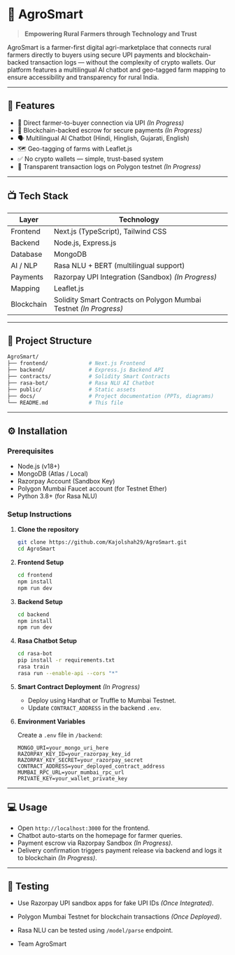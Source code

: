 # 🌾 AgroSmart

> **Empowering Rural Farmers through Technology and Trust**

AgroSmart is a farmer-first digital agri-marketplace that connects rural farmers directly to buyers using secure UPI payments and blockchain-backed transaction logs — without the complexity of crypto wallets. Our platform features a multilingual AI chatbot and geo-tagged farm mapping to ensure accessibility and transparency for rural India.

---

## 🚀 Features

* 🤝 Direct farmer-to-buyer connection via UPI *(In Progress)*
* 🔐 Blockchain-backed escrow for secure payments *(In Progress)*
* 🗣 Multilingual AI Chatbot (Hindi, Hinglish, Gujarati, English)
* 🗺 Geo-tagging of farms with Leaflet.js
* ✅ No crypto wallets — simple, trust-based system
* 📜 Transparent transaction logs on Polygon testnet *(In Progress)*

---

## 📺 Tech Stack

| Layer      | Technology                                                         |
| ---------- | ------------------------------------------------------------------ |
| Frontend   | Next.js (TypeScript), Tailwind CSS                                 |
| Backend    | Node.js, Express.js                                                |
| Database   | MongoDB                                                            |
| AI / NLP   | Rasa NLU + BERT (multilingual support)                             |
| Payments   | Razorpay UPI Integration (Sandbox) *(In Progress)*                 |
| Mapping    | Leaflet.js                                                         |
| Blockchain | Solidity Smart Contracts on Polygon Mumbai Testnet *(In Progress)* |

---

## 🏦 Project Structure

```bash
AgroSmart/
├── frontend/             # Next.js Frontend
├── backend/              # Express.js Backend API
├── contracts/            # Solidity Smart Contracts
├── rasa-bot/             # Rasa NLU AI Chatbot
├── public/               # Static assets
├── docs/                 # Project documentation (PPTs, diagrams)
└── README.md             # This file
```

---

## ⚙️ Installation

### Prerequisites

* Node.js (v18+)
* MongoDB (Atlas / Local)
* Razorpay Account (Sandbox Key)
* Polygon Mumbai Faucet account (for Testnet Ether)
* Python 3.8+ (for Rasa NLU)

### Setup Instructions

1. **Clone the repository**

   ```bash
   git clone https://github.com/Kajolshah29/AgroSmart.git
   cd AgroSmart
   ```

2. **Frontend Setup**

   ```bash
   cd frontend
   npm install
   npm run dev
   ```

3. **Backend Setup**

   ```bash
   cd backend
   npm install
   npm run dev
   ```

4. **Rasa Chatbot Setup**

   ```bash
   cd rasa-bot
   pip install -r requirements.txt
   rasa train
   rasa run --enable-api --cors "*"
   ```

5. **Smart Contract Deployment** *(In Progress)*

   * Deploy using Hardhat or Truffle to Mumbai Testnet.
   * Update `CONTRACT_ADDRESS` in the backend `.env`.

6. **Environment Variables**

   Create a `.env` file in `/backend`:

   ```env
   MONGO_URI=your_mongo_uri_here
   RAZORPAY_KEY_ID=your_razorpay_key_id
   RAZORPAY_KEY_SECRET=your_razorpay_secret
   CONTRACT_ADDRESS=your_deployed_contract_address
   MUMBAI_RPC_URL=your_mumbai_rpc_url
   PRIVATE_KEY=your_wallet_private_key
   ```

---

## 💻 Usage

* Open `http://localhost:3000` for the frontend.
* Chatbot auto-starts on the homepage for farmer queries.
* Payment escrow via Razorpay Sandbox *(In Progress)*.
* Delivery confirmation triggers payment release via backend and logs it to blockchain *(In Progress)*.

---

## 🥮 Testing

* Use Razorpay UPI sandbox apps for fake UPI IDs *(Once Integrated)*.
* Polygon Mumbai Testnet for blockchain transactions *(Once Deployed)*.
* Rasa NLU can be tested using `/model/parse` endpoint.

* Team AgroSmart
  
